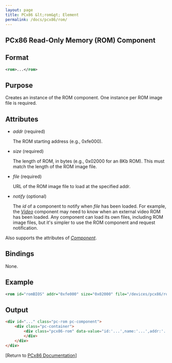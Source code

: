 ```yaml
---
layout: page
title: PCx86 &lt;rom&gt; Element
permalink: /docs/pcx86/rom/
---
```


PCx86 Read-Only Memory (ROM) Component
---

Format
---
```xml
<rom>...</rom>
```

Purpose
---
Creates an instance of the ROM component. One instance per ROM image file is required.

Attributes
---
 * *addr* (required)
 
	The ROM starting address (e.g., 0xfe000).
	
 * *size* (required)
 
	The length of ROM, in bytes (e.g., 0x02000 for an 8Kb ROM). This must match the length of the ROM image file.
	
 * *file* (required)
 
	URL of the ROM image file to load at the specified addr.
	
 * *notify* (optional)
 
	The *id* of a component to notify when *file* has been loaded. For example, the *[Video](/docs/pcx86/video/)*
	component may need to know when an external video ROM has been loaded. Any component can load its own files,
	including ROM image files, but it's simpler to use the ROM component and request notification.
	
Also supports the attributes of *[Component](/docs/pcx86/component/)*.

Bindings
---
None.

Example
---
```xml
<rom id="romBIOS" addr="0xfe000" size="0x02000" file="/devices/pcx86/rom/5150/bios/1981-04-24.json"/>
```

Output
---
```html
<div id="..." class="pc-rom pc-component">
    <div class="pc-container">
        <div class="pcx86-rom" data-value="id:'...',name:'...',addr:'...',size:'...',file:'...'">
        </div>
    </div>
</div>
```

[Return to [PCx86 Documentation](..)]

